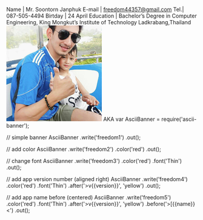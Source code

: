 Name | Mr. Soontorn Janphuk
E-mail | freedom44357@gmail.com 
Tel.| 087-505-4494
Birtday | 24 April
Education | Bachelor’s Degree in Computer Engineering, King Mongkut’s Institute of Technology Ladkrabang,Thailand
<img src ="picture.jpg" width = "50%" hight = "50%">
AKA
var AsciiBanner = require('ascii-banner');	

// simple banner
AsciiBanner
.write('freedom1')
.out();

// add color
AsciiBanner
.write('freedom2')
.color('red')
.out();

// change font
AsciiBanner
.write('freedom3')
.color('red')
.font('Thin')
.out();

// add app version number (aligned right)
AsciiBanner
.write('freedom4')
.color('red')
.font('Thin')
.after('>v{{version}}', 'yellow')
.out();

// add app name before (centered)
AsciiBanner
.write('freedom5')
.color('red')
.font('Thin')
.after('>v{{version}}', 'yellow')
.before('>[{{name}}<')
.out();

















